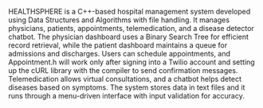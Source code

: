HEALTHSPHERE is a C++-based hospital management system developed using Data Structures and Algorithms with file handling. It manages physicians, patients, appointments, telemedication, and a disease detector chatbot. The physician dashboard uses a Binary Search Tree for efficient record retrieval, while the patient dashboard maintains a queue for admissions and discharges. Users can schedule appointments, and Appointment.h will work only after signing into a Twilio account and setting up the cURL library with the compiler to send confirmation messages. Telemedication allows virtual consultations, and a chatbot helps detect diseases based on symptoms. The system stores data in text files and it runs through a menu-driven interface with input validation for accuracy.
